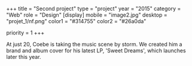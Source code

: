 +++
title = "Second project"
type = "project"
year = "2015"
category = "Web"
role = "Design"
[display]
mobile = "image2.jpg"
desktop = "projet_1/nf.png"
color1 = "#314755"
color2 = "#26a0da"


priority = 1
+++

At just 20, Coebe is taking the music scene by storm. We created him a brand and album cover for his latest LP, 'Sweet Dreams', which launches later this year.
